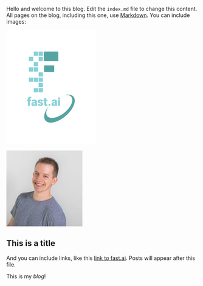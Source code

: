Hello and welcome to this blog. Edit the `index.md` file to change this content. All pages on the blog, including this one, use [Markdown](https://guides.github.com/features/mastering-markdown/). You can include images:

![Image of fast.ai logo](images/logo.png)

![A picture of me](images/ross-pic.jpeg)

## This is a title

And you can include links, like this [link to fast.ai](https://www.fast.ai). Posts will appear after this file. 

This is my *blog*!

